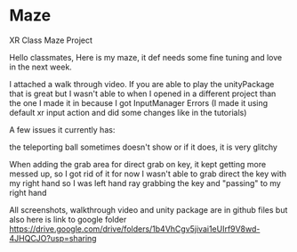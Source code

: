 # Maze
XR Class Maze Project

Hello classmates, 
Here is my maze, it def needs some fine tuning and love in the next week. 

I attached a walk through video.  If you are able to play the unityPackage that is great but I wasn't able to when I opened in a different project than the one I made it in because I got InputManager Errors (I made it using default xr input action and did some changes like in the tutorials)

A few issues it currently has:

the teleporting ball sometimes doesn't show or if it does, it is very glitchy 

When adding the grab area for direct grab on key, it kept getting more messed up, so I got rid of it for now
I wasn't able to grab direct the key with my right hand so I was left hand ray grabbing the key and "passing" to my right hand

All screenshots, walkthrough video and unity package are in github files but also here is link to google folder
https://drive.google.com/drive/folders/1b4VhCgv5jivai1eUIrf9V8wd-4JHQCJO?usp=sharing 



